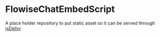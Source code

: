 # FlowiseChatEmbedScript

A place holder repository to put static asset so it can be served through [jsDelivr](https://www.jsdelivr.com/)
